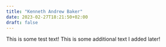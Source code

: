 ```yaml
---
title: "Kenneth Andrew Baker"
date: 2023-02-27T18:21:50+02:00
draft: false
---
```


This is some test text! This is some additional text I added later!